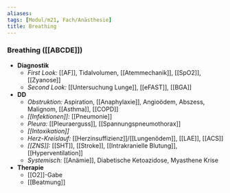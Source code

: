 ```yaml
---
aliases: 
tags: [Modul/m21, Fach/Anästhesie]
title: Breathing
---
```

### Breathing ([[ABCDE]])
- **Diagnostik**
	- *First Look:* [[AF]], Tidalvolumen, [[Atemmechanik]], [[SpO2]], [[Zyanose]]
	- *Second Look:* [[Untersuchung Lunge]], [[eFAST]], [[BGA]]
- **DD**
	- *Obstruktion:* Aspiration, [[Anaphylaxie]], Angioödem, Abszess, Malignom, [[Asthma]], [[COPD]]
	- *[[Infektionen]]:* [[Pneumonie]]
	- *Pleura:* [[Pleuraerguss]], [[Spannungspneumothorax]]
	- *[[Intoxikation]]* 
	- *Herz-Kreislauf:* [[Herzinsuffizienz]]/[[Lungenödem]], [[LAE]], [[ACS]]
	- *[[ZNS]]:* [[SHT]], [[Stroke]], [[Intrakranielle Blutung]], [[Hyperventilation]]
	- *Systemisch:* [[Anämie]], Diabetische Ketoazidose, Myasthene Krise
- **Therapie**
	- [[O2]]-Gabe
	- [[Beatmung]]